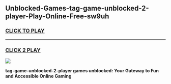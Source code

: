 
## Unblocked-Games-tag-game-unblocked-2-player-Play-Online-Free-sw9uh
<h3>
<a href="https://premium76.site?title=tag-game-unblocked-2-player&ref=26A">CLICK TO PLAY</a></h3>
<hr>

<h3>
<a href="https://premium76.site?title=tag-game-unblocked-2-player&ref=26A">CLICK 2 PLAY</a>
  
</h3>

<a href="https://premium76.site?title=tag-game-unblocked-2-player&ref=26A"><img src="https://clearcache.store/games.png"></a>


**tag-game-unblocked-2-player games unblocked: Your Gateway to Fun and Accessible Online Gaming**
